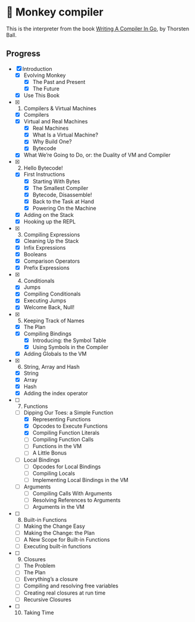 # 🐒 Monkey compiler

This is the interpreter from the book [Writing A Compiler In Go](https://compilerbook.com/), by Thorsten Ball.

## Progress

- [x] Introduction
  - [x] Evolving Monkey
    - [x] The Past and Present
    - [x] The Future
  - [x] Use This Book
- [x] 1. Compilers & Virtual Machines
  - [x] Compilers
  - [x] Virtual and Real Machines
    - [x] Real Machines
    - [x] What Is a Virtual Machine?
    - [x] Why Build One?
    - [x] Bytecode
  - [x] What We’re Going to Do, or: the Duality of VM and Compiler
- [x] 2. Hello Bytecode!
  - [x] First Instructions
    - [x] Starting With Bytes
    - [x] The Smallest Compiler
    - [x] Bytecode, Disassemble!
    - [x] Back to the Task at Hand
    - [x] Powering On the Machine
  - [x] Adding on the Stack
  - [x] Hooking up the REPL
- [x] 3. Compiling Expressions
  - [x] Cleaning Up the Stack
  - [x] Infix Expressions
  - [x] Booleans
  - [x] Comparison Operators
  - [x] Prefix Expressions
- [x] 4. Conditionals
  - [x] Jumps
  - [x] Compiling Conditionals
  - [x] Executing Jumps
  - [x] Welcome Back, Null!
- [x] 5. Keeping Track of Names
  - [x] The Plan
  - [x] Compiling Bindings
    - [x] Introducing: the Symbol Table
    - [x] Using Symbols in the Compiler
  - [x] Adding Globals to the VM
- [x] 6. String, Array and Hash
  - [x] String
  - [x] Array
  - [x] Hash
  - [x] Adding the index operator
- [ ] 7. Functions
  - [ ] Dipping Our Toes: a Simple Function
    - [x] Representing Functions
    - [x] Opcodes to Execute Functions
    - [x] Compiling Function Literals
    - [ ] Compiling Function Calls
    - [ ] Functions in the VM
    - [ ] A Little Bonus
  - [ ] Local Bindings
    - [ ] Opcodes for Local Bindings
    - [ ] Compiling Locals
    - [ ] Implementing Local Bindings in the VM
  - [ ] Arguments
    - [ ] Compiling Calls With Arguments
    - [ ] Resolving References to Arguments
    - [ ] Arguments in the VM
- [ ] 8. Built-in Functions
  - [ ] Making the Change Easy
  - [ ] Making the Change: the Plan
  - [ ] A New Scope for Built-in Functions
  - [ ] Executing built-in functions
- [ ] 9. Closures
  - [ ] The Problem
  - [ ] The Plan
  - [ ] Everything’s a closure
  - [ ] Compiling and resolving free variables
  - [ ] Creating real closures at run time
  - [ ] Recursive Closures
- [ ] 10. Taking Time